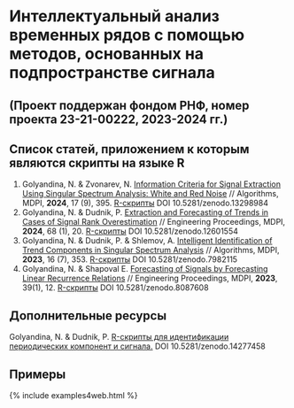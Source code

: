 # Интеллектуальный анализ временных рядов с помощью методов, основанных на подпространстве сигнала
## (Проект поддержан фондом РНФ, номер проекта 23-21-00222, 2023-2024 гг.)

## Список статей, приложением к которым являются скрипты на языке R
1. Golyandina, N. & Zvonarev, N. [Information Criteria for Signal Extraction Using Singular Spectrum Analysis: White and Red Noise](https://www.mdpi.com/1999-4893/17/9/395) // Algorithms, MDPI, **2024**, 17 (9), 395. [R-скрипты](https://zenodo.org/records/13298985) DOI 10.5281/zenodo.13298984
2. Golyandina, N. & Dudnik, P. [Extraction and Forecasting of Trends in Cases of Signal Rank Overestimation](https://www.mdpi.com/2673-4591/68/1/20) // Engineering Proceedings, MDPI, **2024**, 68 (1), 20. [R-скрипты](https://zenodo.org/records/12601554) DOI 10.5281/zenodo.12601554
3. Golyandina, N. & Dudnik, P. & Shlemov, A. [Intelligent Identification of Trend Components in Singular Spectrum Analysis](https://www.mdpi.com/1999-4893/16/7/353) // Algorithms, MDPI, **2023**, 16 (7), 353. [R-скрипты](https://zenodo.org/record/7982115) DOI 10.5281/zenodo.7982115
4. Golyandina, N. & Shapoval E. [Forecasting of Signals by Forecasting Linear Recurrence Relations](https://www.mdpi.com/2673-4591/39/1/12) // Engineering Proceedings, MDPI, **2023**, 39(1), 12.
[R-скрипты](https://zenodo.org/record/8087608) DOI 10.5281/zenodo.8087608


## Дополнительные ресурсы

Golyandina, N. & Dudnik, P. [R-скрипты для идентификации периодических компонент и сигнала.](https://zenodo.org/records/14277459) DOI 10.5281/zenodo.14277458

## Примеры

{% include examples4web.html %}